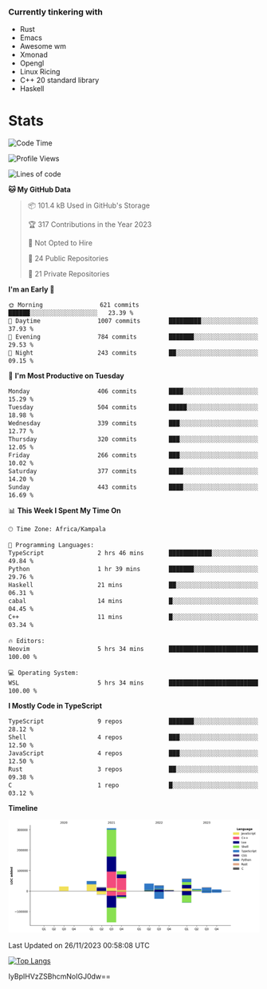 ### Currently tinkering with
 - Rust
 - Emacs
 - Awesome wm
 - Xmonad
 - Opengl
 - Linux Ricing
 - C++ 20 standard library
 - Haskell

# Stats
<!--START_SECTION:waka-->
![Code Time](http://img.shields.io/badge/Code%20Time-773%20hrs%2013%20mins-blue)

![Profile Views](http://img.shields.io/badge/Profile%20Views-0-blue)

![Lines of code](https://img.shields.io/badge/From%20Hello%20World%20I%27ve%20Written-662.5%20thousand%20lines%20of%20code-blue)

**🐱 My GitHub Data** 

> 📦 101.4 kB Used in GitHub's Storage 
 > 
> 🏆 317 Contributions in the Year 2023
 > 
> 🚫 Not Opted to Hire
 > 
> 📜 24 Public Repositories 
 > 
> 🔑 21 Private Repositories 
 > 
**I'm an Early 🐤** 

```text
🌞 Morning                621 commits         ██████░░░░░░░░░░░░░░░░░░░   23.39 % 
🌆 Daytime                1007 commits        █████████░░░░░░░░░░░░░░░░   37.93 % 
🌃 Evening                784 commits         ███████░░░░░░░░░░░░░░░░░░   29.53 % 
🌙 Night                  243 commits         ██░░░░░░░░░░░░░░░░░░░░░░░   09.15 % 
```
📅 **I'm Most Productive on Tuesday** 

```text
Monday                   406 commits         ████░░░░░░░░░░░░░░░░░░░░░   15.29 % 
Tuesday                  504 commits         █████░░░░░░░░░░░░░░░░░░░░   18.98 % 
Wednesday                339 commits         ███░░░░░░░░░░░░░░░░░░░░░░   12.77 % 
Thursday                 320 commits         ███░░░░░░░░░░░░░░░░░░░░░░   12.05 % 
Friday                   266 commits         ███░░░░░░░░░░░░░░░░░░░░░░   10.02 % 
Saturday                 377 commits         ████░░░░░░░░░░░░░░░░░░░░░   14.20 % 
Sunday                   443 commits         ████░░░░░░░░░░░░░░░░░░░░░   16.69 % 
```


📊 **This Week I Spent My Time On** 

```text
🕑︎ Time Zone: Africa/Kampala

💬 Programming Languages: 
TypeScript               2 hrs 46 mins       ████████████░░░░░░░░░░░░░   49.84 % 
Python                   1 hr 39 mins        ███████░░░░░░░░░░░░░░░░░░   29.76 % 
Haskell                  21 mins             ██░░░░░░░░░░░░░░░░░░░░░░░   06.31 % 
cabal                    14 mins             █░░░░░░░░░░░░░░░░░░░░░░░░   04.45 % 
C++                      11 mins             █░░░░░░░░░░░░░░░░░░░░░░░░   03.34 % 

🔥 Editors: 
Neovim                   5 hrs 34 mins       █████████████████████████   100.00 % 

💻 Operating System: 
WSL                      5 hrs 34 mins       █████████████████████████   100.00 % 
```

**I Mostly Code in TypeScript** 

```text
TypeScript               9 repos             ███████░░░░░░░░░░░░░░░░░░   28.12 % 
Shell                    4 repos             ███░░░░░░░░░░░░░░░░░░░░░░   12.50 % 
JavaScript               4 repos             ███░░░░░░░░░░░░░░░░░░░░░░   12.50 % 
Rust                     3 repos             ██░░░░░░░░░░░░░░░░░░░░░░░   09.38 % 
C                        1 repo              █░░░░░░░░░░░░░░░░░░░░░░░░   03.12 % 
```



**Timeline**

![Lines of Code chart](https://raw.githubusercontent.com/PandeCode/PandeCode/main/assets/bar_graph.png)


 Last Updated on 26/11/2023 00:58:08 UTC
<!--END_SECTION:waka-->
<!-- 
[![PandeCode's GitHub stats](https://github-readme-stats.vercel.app/api?username=PandeCode&theme=dracula&hide_border=true&show_icons=true)](https://github.com/anuraghazra/github-readme-stats)
-->
[![Top Langs](https://github-readme-stats.vercel.app/api/top-langs/?username=PandeCode&layout=compact&theme=dracula&hide_border=true)](https://github.com/anuraghazra/github-readme-stats)

IyBpIHVzZSBhcmNoIGJ0dw==
